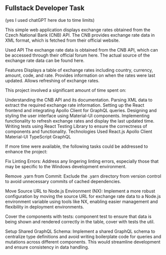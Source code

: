 ## Fullstack Developer Task

(yes I used chatGPT here due to time limits)

This simple web application displays exchange rates obtained from the Czech National Bank (CNB) API. The CNB provides exchange rate data in XML format, which is fetched from their official website.

Used API
The exchange rate data is obtained from the CNB API, which can be accessed through their official forum here. The actual source of the exchange rate data can be found here.

Features
Displays a table of exchange rates including country, currency, amount, code, and rate.
Provides information on when the rates were last updated.
Allows refreshing of exchange rates.

This project involved a significant amount of time spent on:

Understanding the CNB API and its documentation.
Parsing XML data to extract the required exchange rate information.
Setting up the React frontend and integrating Apollo Client for GraphQL queries.
Designing and styling the user interface using Material-UI components.
Implementing functionality to refresh exchange rates and display the last updated time.
Writing tests using React Testing Library to ensure the correctness of components and functionality.
Technologies Used
React.js
Apollo Client
Material-UI
TypeScript
GraphQL

If more time were available, the following tasks could be addressed to enhance the project:

Fix Linting Errors: Address any lingering linting errors, especially those that may be specific to the Windows development environment.

Remove .yarn from Commit: Exclude the .yarn directory from version control to avoid unnecessary commits of cached dependencies.

Move Source URL to Node.js Environment (NX): Implement a more robust configuration by moving the source URL for exchange rate data to a Node.js environment variable using tools like NX, enabling easier management and flexibility in deployment environments.

Cover the components with tests: component test to ensure that data is being shown and rendered correctly in the table, cover with tests the util.

Setup Shared GraphQL Schema: Implement a shared GraphQL schema to centralize type definitions and avoid writing boilerplate code for queries and mutations across different components. This would streamline development and ensure consistency in data handling.
